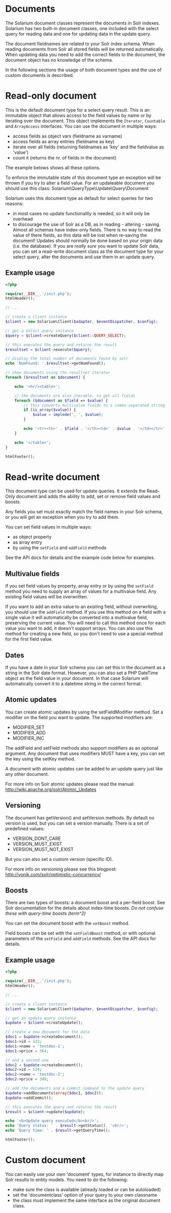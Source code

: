 Documents
=========

The Solarium document classes represent the documents in Solr indexes. Solarium has two built-in document classes, one included with the select query for reading data and one for updating data in the update query.

The document fieldnames are related to your Solr index schema. When reading documents from Solr all stored fields will be returned automatically. When updating data you need to add the correct fields to the document, the document object has no knowledge of the schema.

In the following sections the usage of both document types and the use of custom documents is described.


Read-only document
==================

This is the default document type for a select query result. This is an immutable object that allows access to the field values by name or by iterating over the document. This object implements the `Iterator`, `Countable` and `ArrayAccess` interfaces. You can use the document in multiple ways:

-   access fields as object vars (fieldname as varname)
-   access fields as array entries (fieldname as key)
-   iterate over all fields (returning fieldnames as 'key' and the fieldvalue as 'value')
-   count it (returns the nr. of fields in the document)

The example belows shows all these options.

To enforce the immutable state of this document type an exception will be thrown if you try to alter a field value. For an updateable document you should use this class: Solarium\\QueryType\\Update\\Query\\Document

Solarium uses this document type as default for select queries for two reasons:

-   in most cases no update functionality is needed, so it will only be overhead
-   to discourage the use of Solr as a DB, as in reading - altering - saving. Almost all schemas have index-only fields. There is no way to read the value of there fields, so this data will be lost when re-saving the document! Updates should normally be done based on your origin data (i.e. the database). If you are *really sure* you want to update Solr data, you can set a read-write document class as the document type for your select query, alter the documents and use them in an update query.

Example usage
-------------

```php
<?php

require(__DIR__.'/init.php');
htmlHeader();

// ...

// create a client instance
$client = new Solarium\Client($adapter, $eventDispatcher, $config);

// get a select query instance
$query = $client->createQuery($client::QUERY_SELECT);

// this executes the query and returns the result
$resultset = $client->execute($query);

// display the total number of documents found by solr
echo 'NumFound: '.$resultset->getNumFound();

// show documents using the resultset iterator
foreach ($resultset as $document) {

    echo '<hr/><table>';

    // the documents are also iterable, to get all fields
    foreach ($document as $field => $value) {
        // this converts multivalue fields to a comma-separated string
        if (is_array($value)) {
            $value = implode(', ', $value);
        }

        echo '<tr><th>' . $field . '</th><td>' . $value . '</td></tr>';
    }

    echo '</table>';
}

htmlFooter();

```


Read-write document
===================

This document type can be used for update queries. It extends the Read-Only document and adds the ability to add, set or remove field values and boosts.

Any fields you set must exactly match the field names in your Solr schema, or you will get an exception when you try to add them.

You can set field values in multiple ways:

-   as object property
-   as array entry
-   by using the `setField` and `addField` methods

See the API docs for details and the example code below for examples.

Multivalue fields
-----------------

If you set field values by property, array entry or by using the `setField` method you need to supply an array of values for a multivalue field. Any existing field values will be overwritten.

If you want to add an extra value to an existing field, without overwriting, you should use the `addField` method. If you use this method on a field with a single value it will automatically be converted into a multivalue field, preserving the current value. You will need to call this method once for each value you want to add, it doesn't support arrays. You can also use this method for creating a new field, so you don't need to use a special method for the first field value.

Dates
-----

If you have a date in your Solr schema you can set this in the document as a string in the Solr date format. However, you can also set a PHP DateTime object as the field value in your document. In that case Solarium will automatically convert it to a datetime string in the correct format.

Atomic updates
--------------

You can create atomic updates by using the setFieldModifier method. Set a modifier on the field you want to update. The supported modifiers are:

-   MODIFIER\_SET
-   MODIFIER\_ADD
-   MODIFIER\_INC

The addField and setField methods also support modifiers as an optional argument. Any document that uses modifiers MUST have a key, you can set the key using the setKey method.

A document with atomic updates can be added to an update query just like any other document.

For more info on Solr atomic updates please read the manual: <http://wiki.apache.org/solr/Atomic_Updates>

Versioning
----------

The document has getVersion() and setVersion methods. By default no version is used, but you can set a version manually. There is a set of predefined values:

-   VERSION\_DONT\_CARE
-   VERSION\_MUST\_EXIST
-   VERSION\_MUST\_NOT\_EXIST

But you can also set a custom version (specific ID).

For more info on versioning please see this blogpost: <http://yonik.com/solr/optimistic-concurrency/>

Boosts
------

There are two types of boosts: a document boost and a per-field boost. See Solr documentation for the details about index-time boosts. *Do not confuse these with query-time boosts (term^2)*

You can set the document boost with the `setBoost` method.

Field boosts can be set with the `setFieldBoost` method, or with optional parameters of the `setField` and `addField` methods. See the API docs for details.

Example usage
-------------

```php
<?php

require(__DIR__.'/init.php');
htmlHeader();

// ...

// create a client instance
$client = new Solarium\Client($adapter, $eventDispatcher, $config);

// get an update query instance
$update = $client->createUpdate();

// create a new document for the data
$doc1 = $update->createDocument();
$doc1->id = 123;
$doc1->name = 'testdoc-1';
$doc1->price = 364;

// and a second one
$doc2 = $update->createDocument();
$doc2->id = 124;
$doc2->name = 'testdoc-2';
$doc2->price = 340;

// add the documents and a commit command to the update query
$update->addDocuments(array($doc1, $doc2));
$update->addCommit();

// this executes the query and returns the result
$result = $client->update($update);

echo '<b>Update query executed</b><br/>';
echo 'Query status: ' . $result->getStatus(). '<br/>';
echo 'Query time: ' . $result->getQueryTime();

htmlFooter();

```


Custom document
===============

You can easily use your own 'document' types, for instance to directly map Solr results to entity models. You need to do the following:

-   make sure the class is available (already loaded or can be autoloaded)
-   set the 'documentclass' option of your query to your own classname
-   the class must implement the same interface as the original document class.

